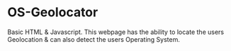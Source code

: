 # OS-Geolocator
Basic HTML &amp; Javascript. This webpage has the ability to locate the users Geolocation &amp; can also detect the users Operating System. 
